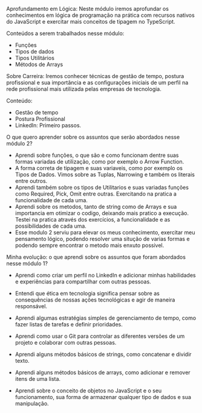 Aprofundamento em Lógica: Neste módulo iremos aprofundar os conhecimentos em lógica de programação na prática com recursos nativos do JavaScript e exercitar mais conceitos de tipagem no TypeScript.


Conteúdos a serem trabalhados nesse módulo:

 - Funções
 - Tipos de dados
 - Tipos Utilitários
 - Métodos de Arrays


Sobre Carreira: Iremos conhecer técnicas de gestão de tempo, postura profissional e sua importância e as configurações iniciais de um perfil na rede profissional mais utilizada pelas empresas de tecnologia.

Conteúdo:

 - Gestão de tempo
 - Postura Profissional
 - LinkedIn: Primeiro passos.



O que quero aprender sobre os assuntos que serão abordados nesse módulo 2?


 - Aprendi sobre funções, o que são e como funcionam dentre suas formas variadas de utilização, como por exemplo o Arrow Function.
 - A forma correta de tipagem e suas variaveis, como por exemplo os Tipos de Dados. Vimos sobre as Tuplas, Narrowing e também os literais entre outros.
 - Aprendi também sobre os tipos de Utilitarios e suas variadas funções como Required, Pick, Omit entre outras. Exercitando na pratica a funcionalidade de cada uma.
 - Aprendi sobre os metodos, tanto de string como de Arrays e sua importancia em otimizar o codigo, deixando mais pratico a execução. Testei na pratica através dos exercícios, a funcionalidade e as possibilidades de cada uma.
 - Esse modulo 2 serviu para elevar os meus conhecimento, exercitar meu pensamento lógico, podendo resolver uma situção de varias formas e podendo sempre encontrar o metodo mais enxuto possivel.




Minha evolução: o que aprendi sobre os assuntos que foram abordados nesse módulo 1?


 - Aprendi como criar um perfil no LinkedIn e adicionar minhas habilidades e experiências para compartilhar com outras pessoas.

 - Entendi que ética em tecnologia significa pensar sobre as consequências de nossas ações tecnológicas e agir de maneira responsável.

 - Aprendi algumas estratégias simples de gerenciamento de tempo, como fazer listas de tarefas e definir prioridades.

 - Aprendi como usar o Git para controlar as diferentes versões de um projeto e colaborar com outras pessoas.

 - Aprendi alguns métodos básicos de strings, como concatenar e dividir texto.

 - Aprendi alguns métodos básicos de arrays, como adicionar e remover itens de uma lista.

 - Aprendi sobre o conceito de objetos no JavaScript e o seu funcionamento, sua forma de armazenar qualquer tipo de dados e sua manipulação.
